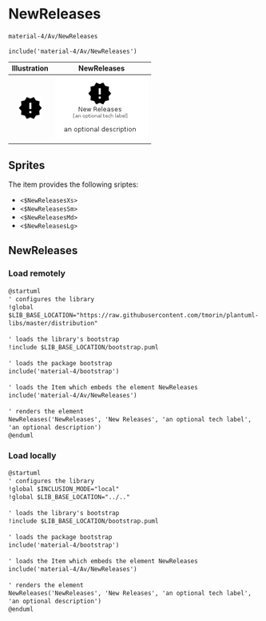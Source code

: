 # NewReleases


```text
material-4/Av/NewReleases
```

```text
include('material-4/Av/NewReleases')
```



| Illustration | NewReleases |
| :---: | :---: |
| ![illustration for Illustration](../../material-4/Av/NewReleases.png) | ![illustration for NewReleases](../../material-4/Av/NewReleases.Local.png) |



## Sprites
The item provides the following sriptes:

- `<$NewReleasesXs>`
- `<$NewReleasesSm>`
- `<$NewReleasesMd>`
- `<$NewReleasesLg>`





## NewReleases

### Load remotely
```plantuml
@startuml
' configures the library
!global $LIB_BASE_LOCATION="https://raw.githubusercontent.com/tmorin/plantuml-libs/master/distribution"

' loads the library's bootstrap
!include $LIB_BASE_LOCATION/bootstrap.puml

' loads the package bootstrap
include('material-4/bootstrap')

' loads the Item which embeds the element NewReleases
include('material-4/Av/NewReleases')

' renders the element
NewReleases('NewReleases', 'New Releases', 'an optional tech label', 'an optional description')
@enduml
```

### Load locally
```plantuml
@startuml
' configures the library
!global $INCLUSION_MODE="local"
!global $LIB_BASE_LOCATION="../.."

' loads the library's bootstrap
!include $LIB_BASE_LOCATION/bootstrap.puml

' loads the package bootstrap
include('material-4/bootstrap')

' loads the Item which embeds the element NewReleases
include('material-4/Av/NewReleases')

' renders the element
NewReleases('NewReleases', 'New Releases', 'an optional tech label', 'an optional description')
@enduml
```

